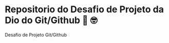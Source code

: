 # Repositorio do Desafio  de Projeto da Dio do Git/Github :smiling_face_with_three_hearts: :nerd_face:
Desafio de Projeto Git/Github
